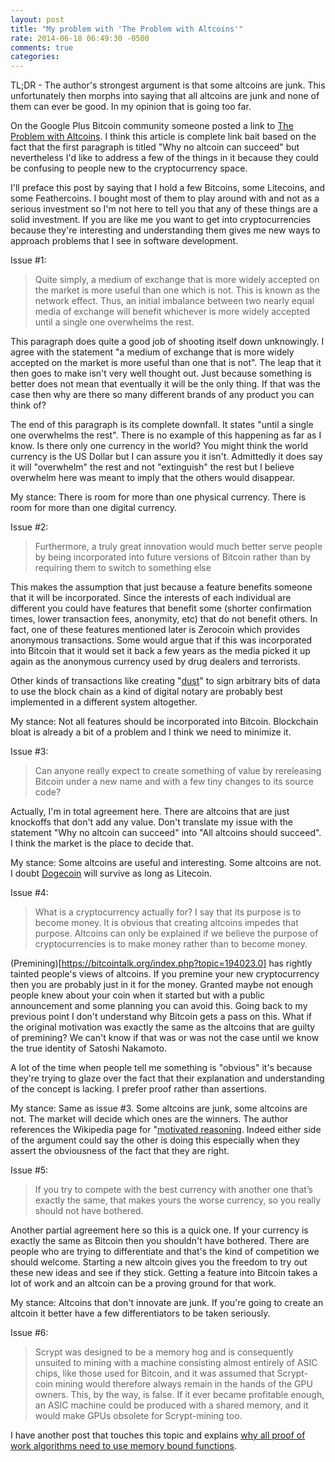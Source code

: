 ```yaml
---
layout: post
title: "My problem with 'The Problem with Altcoins'"
rate: 2014-06-18 06:49:30 -0500
comments: true
categories: 
---
```


TL;DR - The author's strongest argument is that some altcoins are junk.  This unfortunately then morphs into saying that all altcoins are junk and none of them can ever be good.  In my opinion that is going too far.

On the Google Plus Bitcoin community someone posted a link to [The Problem with Altcoins](http://themisescircle.org/blog/2013/08/22/the-problem-with-altcoins/).  I think this article is complete link bait based on the fact that the first paragraph is titled "Why no altcoin can succeed" but nevertheless I'd like to address a few of the things in it because they could be confusing to people new to the cryptocurrency space.

I'll preface this post by saying that I hold a few Bitcoins, some Litecoins, and some Feathercoins.  I bought most of them to play around with and not as a serious investment so I'm not here to tell you that any of these things are a solid investment.  If you are like me you want to get into cryptocurrencies because they're interesting and understanding them gives me new ways to approach problems that I see in software development.

Issue #1:

> Quite simply, a medium of exchange that is more widely accepted on the market is more useful than one which is not. This is known as the network effect. Thus, an initial imbalance between two nearly equal media of exchange will benefit whichever is more widely accepted until a single one overwhelms the rest.

This paragraph does quite a good job of shooting itself down unknowingly.  I agree with the statement "a medium of exchange that is more widely accepted on the market is more useful than one that is not".  The leap that it then goes to make isn't very well thought out.  Just because something is better does not mean that eventually it will be the only thing.  If that was the case then why are there so many different brands of any product you can think of?

The end of this paragraph is its complete downfall.  It states "until a single one overwhelms the rest".  There is no example of this happening as far as I know.  Is there only one currency in the world?  You might think the world currency is the US Dollar but I can assure you it isn't.  Admittedly it does say it will "overwhelm" the rest and not "extinguish" the rest but I believe overwhelm here was meant to imply that the others would disappear.

My stance: There is room for more than one physical currency.  There is room for more than one digital currency.

Issue #2:

> Furthermore, a truly great innovation would much better serve people by being incorporated into future versions of Bitcoin rather than by requiring them to switch to something else

This makes the assumption that just because a feature benefits someone that it will be incorporated.  Since the interests of each individual are different you could have features that benefit some (shorter confirmation times, lower transaction fees, anonymity, etc) that do not benefit others.  In fact, one of these features mentioned later is Zerocoin which provides anonymous transactions.  Some would argue that if this was incorporated into Bitcoin that it would set it back a few years as the media picked it up again as the anonymous currency used by drug dealers and terrorists.

Other kinds of transactions like creating "[dust](http://bitcoin.stackexchange.com/questions/10986/what-is-meant-by-bitcoin-dust)" to sign arbitrary bits of data to use the block chain as a kind of digital notary are probably best implemented in a different system altogether.

My stance: Not all features should be incorporated into Bitcoin.  Blockchain bloat is already a bit of a problem and I think we need to minimize it.

Issue #3:

> Can anyone really expect to create something of value by rereleasing Bitcoin under a new name and with a few tiny changes to its source code?

Actually, I'm in total agreement here.  There are altcoins that are just knockoffs that don't add any value.  Don't translate my issue with the statement "Why no altcoin can succeed" into "All altcoins should succeed".  I think the market is the place to decide that.

My stance: Some altcoins are useful and interesting.  Some altcoins are not.  I doubt [Dogecoin](https://en.wikipedia.org/wiki/Dogecoin) will survive as long as Litecoin.

Issue #4:

> What is a cryptocurrency actually for? I say that its purpose is to become money. It is obvious that creating altcoins impedes that purpose. Altcoins can only be explained if we believe the purpose of cryptocurrencies is to make money rather than to become money.

(Premining)[https://bitcointalk.org/index.php?topic=194023.0] has rightly tainted people's views of altcoins.  If you premine your new cryptocurrency then you are probably just in it for the money.  Granted maybe not enough people knew about your coin when it started but with a public announcement and some planning you can avoid this.  Going back to my previous point I don't understand why Bitcoin gets a pass on this.  What if the original motivation was exactly the same as the altcoins that are guilty of premining?  We can't know if that was or was not the case until we know the true identity of Satoshi Nakamoto.

A lot of the time when people tell me something is "obvious" it's because they're trying to glaze over the fact that their explanation and understanding of the concept is lacking.  I prefer proof rather than assertions.

My stance: Same as issue #3.  Some altcoins are junk, some altcoins are not.  The market will decide which ones are the winners.  The author references the Wikipedia page for "[motivated reasoning](https://en.wikipedia.org/wiki/Motivated_reasoning).  Indeed either side of the argument could say the other is doing this especially when they assert the obviousness of the fact that they are right.

Issue #5:

> If you try to compete with the best currency with another one that’s exactly the same, that makes yours the worse currency, so you really should not have bothered.

Another partial agreement here so this is a quick one.  If your currency is exactly the same as Bitcoin then you shouldn't have bothered.  There are people who are trying to differentiate and that's the kind of competition we should welcome.  Starting a new altcoin gives you the freedom to try out these new ideas and see if they stick.  Getting a feature into Bitcoin takes a lot of work and an altcoin can be a proving ground for that work.

My stance: Altcoins that don't innovate are junk. If you're going to create an altcoin it better have a few differentiators to be taken seriously.

Issue #6:

> Scrypt was designed to be a memory hog and is consequently unsuited to mining with a machine consisting almost entirely of ASIC chips, like those used for Bitcoin, and it was assumed that Scrypt-coin mining would therefore always remain in the hands of the GPU owners. This, by the way, is false. If it ever became profitable enough, an ASIC machine could be produced with a shared memory, and it would make GPUs obsolete for Scrypt-mining too.

I have another post that touches this topic and explains [why all proof of work algorithms need to use memory bound functions](http://blog.timmattison.com/archives/2014/06/17/why-proof-of-work-algorithms-need-to-use-memory-bound-functions/).
